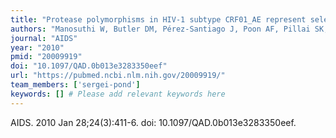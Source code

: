 ```yaml
---
title: "Protease polymorphisms in HIV-1 subtype CRF01_AE represent selection by antiretroviral therapy and host immune pressure"
authors: "Manosuthi W, Butler DM, Pérez-Santiago J, Poon AF, Pillai SK, Mehta SR, Pacold ME, Richman DD, Pond SK, Smith DM."
journal: "AIDS"
year: "2010"
pmid: "20009919"
doi: "10.1097/QAD.0b013e3283350eef"
url: "https://pubmed.ncbi.nlm.nih.gov/20009919/"
team_members: ['sergei-pond']
keywords: [] # Please add relevant keywords here
---
```

AIDS. 2010 Jan 28;24(3):411-6. doi: 10.1097/QAD.0b013e3283350eef.